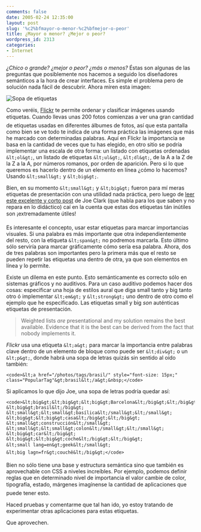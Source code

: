 ```yaml
---
comments: false
date: 2005-02-24 12:35:00
layout: post
slug: '%c2%bfmayor-o-menor-%c2%bfmejor-o-peor'
title: ¿Mayor o menor? ¿Mejor o peor?
wordpress_id: 2313
categories:
- Internet
---
```


_¿Chico o grande? ¿mejor o peor? ¿más o menos?_ Éstas son algunas de las preguntas que posiblemente nos hacemos a seguido los diseñadores semánticos a la hora de crear interfaces. Es simple el problema pero de solución nada fácil de descubrir. Ahora miren esta imagen:





![Sopa de etiquetas](/images/tagssoup.png)





Como veréis, [Flickr](http://www.flickr.com) te permite ordenar y clasificar imágenes usando etiquetas. Cuando llevas unas 200 fotos comienzas a ver una gran cantidad de etiquetas usadas en diferentes álbumes de fotos, así que esta pantalla como bien se ve todo te indica de una forma práctica las imágenes que más he marcado con determinadas palabras. Aquí en Flickr la importancia se basa en la cantidad de veces que tu has elegido, en otro sitio se podría implementar una escala de otra forma: un listado con etiquetas ordenadas `&lt;ol&gt;`, un listado de etiquetas `&lt;ul&gt;`, `&lt;dl&gt;`, de la A a la Z de la Z a la A, por números romanos, por orden de aparición. Pero si lo que queremos es hacerlo dentro de un elemento en línea ¿cómo lo hacemos? Usando `&lt;small&gt;` y `&lt;big&gt;`.





Bien, en su momento `&lt;small&gt;` y `&lt;big&gt;` fueron para mí meras etiquetas de presentación con una utilidad nada práctica, pero luego de [leer este excelente y corto post](http://blog.fawny.org/2005/01/23/weighted/) de Joe Clark (que habla para los que saben y no repara en lo didáctico) caí en la cuenta que estas dos etiquetas tán inútiles son ¡extremadamente útiles!





Es interesante el concepto, usar estar etiquetas para marcar importancias visuales. Si una palabra es más importante que otra independientemente del resto, con la etiqueta `&lt;span&gt;` no podremos marcarla. Esto último sólo serviría para marcar gráficamente cómo sería esa palabra. Ahora, dos de tres palabras son importantes pero la primera más que el resto se pueden repetir las etiquetas una dentro de otra, ya que son elementos en línea y lo permite.





Existe un dilema en este punto. Esto semánticamente es correcto sólo en sistemas gráficos y no auditivos. Para un caso auditivo podemos hacer dos cosas: especificar una hoja de estilos aural que diga small tanto y big tanto otro ó implementar `&lt;em&gt;` y `&lt;strong&gt;` uno dentro de otro como el ejemplo que he especificado. Las etiquetas small y big _son_ auténticas etiquetas de presentación.





> Weighted lists _are_ presentational and my solution remains the best available. Evidence that it is the best can be derived from the fact that nobody implements it.





_Flickr_ usa una etiqueta `&lt;a&gt;` para marcar la importancia entre palabras clave dentro de un elemento de bloque como puede ser `&lt;div&gt;` o un `&lt;p&gt;`, donde habrá una sopa de letras quizás sin sentido al oído también:




    
    <code>&lt;a href="/photos/tags/brasil/" style="font-size: 15px;" class="PopularTag"&gt;brasil&lt;/a&gt;&nbsp;</code>





Si aplicamos lo que dijo Joe, una sopa de letras podría quedar así:




    
    <code>&lt;big&gt;&lt;big&gt;&lt;big&gt;Barcelona&lt;/big&gt;&lt;/big&gt;&lt;/big&gt; 
    &lt;big&gt;brasil&lt;/big&gt; 
    &lt;small&gt;&lt;small&gt;basílica&lt;/small&gt;&lt;/small&gt; 
    &lt;big&gt;&lt;big&gt;casa&lt;/big&gt;&lt;/big&gt; 
    &lt;small&gt;construcción&lt;/small&gt; &lt;small&gt;&lt;small&gt;colon&lt;/small&gt;&lt;/small&gt; 
    &lt;big&gt;car&lt;/big&gt;
    &lt;big&gt;&lt;big&gt;coche&lt;/big&gt;&lt;/big&gt; 
    &lt;small lang=en&gt;geek&lt;/small&gt; 
    &lt;big lagn=fr&gt;couchê&lt;/big&gt;</code>





Bien no sólo tiene una base y estructura semántica sino que también es aprovechable con CSS a niveles increíbles. Por ejemplo, podemos definir reglas que en determinado nivel de importancia el valor cambie de color, tipografía, estado, márgenes imagínense la cantidad de aplicaciones que puede tener esto.





Haced pruebas y comentarme que tal han ido, yo estoy tratando de experimentar otras aplicaciones para estas etiquetas.





Que aprovechen.

